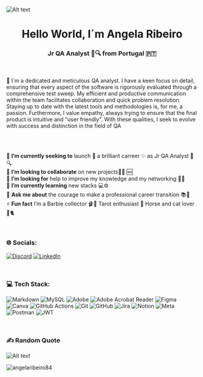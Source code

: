 <img title="a title" alt="Alt text" src="https://img.freepik.com/premium-vector/software-tester-typographic-header-application-website-code-testing-software-development-debugging-it-specialist-searching-bugs-isolated-flat-vector-illustration_277904-15092.jpg?w=826">

<h1 align="center">Hello World, I´m Angela Ribeiro</h1>
<h3 align="center">Jr QA Analyst 🐞🔍 from Portugal 🇵🇹</h3>

&nbsp;

💬 I´m a dedicated and meticulous QA analyst. I have a keen focus on detail, ensuring that every aspect of the software is rigorously evaluated through a comprehensive test sweep. My efficient and productive communication within the team facilitates collaboration and quick problem resolution. Staying up to date with the latest tools and methodologies is, for me, a passion. Furthermore, I value empathy, always trying to ensure that the final product is intuitive and "user friendly". With these qualities, I seek to evolve with success and distinction in the field of QA

&nbsp;

<br>🔭 **I’m currently seeking to** launch 🚀 a brilliant carreer ✨ as Jr QA Analyst 🐞🔍<br>👯 **I’m looking to collaborate** on new projects👩‍💻 🆕<br>🤝 **I’m looking for** help to improve my knowledge and my networking 🧐🌐<br>🌱 **I’m currently learning** new stacks 💻⚙️<br>💬 **Ask me about** the courage to make a professional career transition 📚🙋<br>⚡ **Fun fact** I’m a Barbie collector 🩰🎀 Tarot enthusiast 🔮 Horse and cat lover 🐎🐈

&nbsp;

### 🌐 Socials:
[![Discord](https://img.shields.io/badge/Discord-%237289DA.svg?logo=discord&logoColor=white)](https://discord.gg/angelaribeiro84) [![LinkedIn](https://img.shields.io/badge/LinkedIn-%230077B5.svg?logo=linkedin&logoColor=white)](https://linkedin.com/in/angelaribeiro84) 

&nbsp;
### 💻 Tech Stack:
![Markdown](https://img.shields.io/badge/markdown-%23000000.svg?style=for-the-badge&logo=markdown&logoColor=white) ![MySQL](https://img.shields.io/badge/mysql-4479A1.svg?style=for-the-badge&logo=mysql&logoColor=white) ![Adobe](https://img.shields.io/badge/adobe-%23FF0000.svg?style=for-the-badge&logo=adobe&logoColor=white) ![Adobe Acrobat Reader](https://img.shields.io/badge/Adobe%20Acrobat%20Reader-EC1C24.svg?style=for-the-badge&logo=Adobe%20Acrobat%20Reader&logoColor=white) ![Figma](https://img.shields.io/badge/figma-%23F24E1E.svg?style=for-the-badge&logo=figma&logoColor=white) ![Canva](https://img.shields.io/badge/Canva-%2300C4CC.svg?style=for-the-badge&logo=Canva&logoColor=white) ![GitHub Actions](https://img.shields.io/badge/github%20actions-%232671E5.svg?style=for-the-badge&logo=githubactions&logoColor=white) ![Git](https://img.shields.io/badge/git-%23F05033.svg?style=for-the-badge&logo=git&logoColor=white) ![GitHub](https://img.shields.io/badge/github-%23121011.svg?style=for-the-badge&logo=github&logoColor=white) ![Jira](https://img.shields.io/badge/jira-%230A0FFF.svg?style=for-the-badge&logo=jira&logoColor=white) ![Notion](https://img.shields.io/badge/Notion-%23000000.svg?style=for-the-badge&logo=notion&logoColor=white) ![Meta](https://img.shields.io/badge/Meta-%230467DF.svg?style=for-the-badge&logo=Meta&logoColor=white) ![Postman](https://img.shields.io/badge/Postman-FF6C37?style=for-the-badge&logo=postman&logoColor=white) ![JWT](https://img.shields.io/badge/JWT-black?style=for-the-badge&logo=JSON%20web%20tokens)

&nbsp;

### ✍️ Random Quote
<img title="Marie Curie" alt="Alt text" src="https://northlittlescientists.wordpress.com/wp-content/uploads/2017/07/0221a2ae6f8ba66df1d6de87a83997b4-inspirational-quotations-inspirational-thoughts.jpg?w=282">
&nbsp;

<p align="left"> <img src="https://komarev.com/ghpvc/?username=angelaribeiro84&label=Profile%20views&color=0e75b6&style=flat" alt="angelaribeiro84" /> </p>

<!-- Proudly created with GPRM ( https://gprm.itsvg.in ) -->
